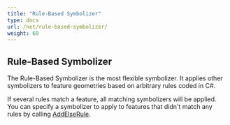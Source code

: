 ```yaml
---
title: "Rule-Based Symbolizer"
type: docs
url: /net/rule-based-symbolizer/
weight: 60
---
```


## **Rule-Based Symbolizer**
The Rule-Based Symbolizer is the most flexible symbolizer. It applies other symbolizers to feature geometries based on arbitrary rules coded in C#.

If several rules match a feature, all matching symbolizers will be applied. You can specify a symbolizer to apply to features that didn't match any rules by calling [AddElseRule](https://apireference.aspose.com/gis/net/aspose.gis.rendering.symbolizers/rulebasedsymbolizer/methods/addelserule).


